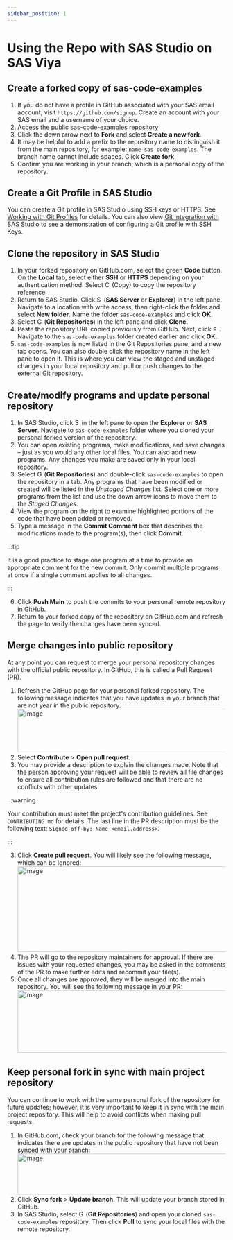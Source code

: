 ```yaml
---
sidebar_position: 1
---
```

# Using the Repo with SAS Studio on SAS Viya
## Create a forked copy of sas-code-examples
1.	If you do not have a profile in GitHub associated with your SAS email account, visit `https://github.com/signup`. Create an account with your SAS email and a username of your choice. 
2.	Access the public [sas-code-examples repository](https://github.com/sassoftware/sas-code-examples)
3.	Click the down arrow next to **Fork** and select **Create a new fork**. 
4.	It may be helpful to add a prefix to the repository name to distinguish it from the main repository, for example: `name-sas-code-examples`. The branch name cannot include spaces. Click **Create fork**.
5.	Confirm you are working in your branch, which is a personal copy of the repository.

## Create a Git Profile in SAS Studio
You can create a Git profile in SAS Studio using SSH keys or HTTPS. See [Working with Git Profiles](https://go.documentation.sas.com/doc/en/webeditorcdc/default/webeditorug/p0urbfmbb9lkpdn15yzavxdk1lgk.htm) for details. You can also view [Git Integration with SAS Studio](https://video.sas.com/detail/videos/sas-viya-quick-start/video/6358959868112/git-integration-with-sas-studio?autoStart=true) to see a demonstration of configuring a Git profile with SSH Keys. 

## Clone the repository in SAS Studio
1.	In your forked repository on GitHub.com, select the green **Code** button. On the **Local** tab, select either **SSH** or **HTTPS** depending on your authentication method. Select <img width="12" height="14" alt="Copy (2)" src="https://github.com/user-attachments/assets/18939792-199e-4bf5-aaa9-7d888cee73fe" />
(Copy) to copy the repository reference.
2.	Return to SAS Studio. Click <img width="12" height="14" alt="Server" src="https://github.com/user-attachments/assets/8b22b5a7-ad8e-458d-81bc-6fc9ac955cab" /> (**SAS Server** or **Explorer**) in the left pane. Navigate to a location with write access, then right-click the folder and select **New folder**. Name the folder `sas-code-examples` and click **OK**.
3.	Select <img width="12" height="14" alt="GitRepository" src="https://github.com/user-attachments/assets/521a9569-1a6f-48fc-b48e-7ac0ce1470d1" /> (**Git Repositories**) in the left pane and click **Clone**.
4.	Paste the repository URL copied previously from GitHub. Next, click <img width="14" height="12" alt="Folder" src="https://github.com/user-attachments/assets/5fc761e6-1ff4-4f82-8dec-210c3e829e7b" />. Navigate to the `sas-code-examples` folder created earlier and click **OK**. 
5.	`sas-code-examples` is now listed in the Git Repositories pane, and a new tab opens. You can also double click the repository name in the left pane to open it. This is where you can view the staged and unstaged changes in your local repository and pull or push changes to the external Git repository.

## Create/modify programs and update personal repository
1.	In SAS Studio, click <img width="12" height="14" alt="Server" src="https://github.com/user-attachments/assets/2372856a-165c-48c6-90d0-b96c069c1c48" /> in the left pane to open the **Explorer** or **SAS Server**. Navigate to `sas-code-examples` folder where you cloned your personal forked version of the repository. 
2.	You can open existing programs, make modifications, and save changes – just as you would any other local files. You can also add new programs. Any changes you make are saved only in your local repository. 
3.	Select <img width="12" height="14" alt="GitRepository" src="https://github.com/user-attachments/assets/0fec2580-827d-475d-87dc-23ec269d124f" /> (**Git Repositories**) and double-click `sas-code-examples` to open the repository in a tab. Any programs that have been modified or created will be listed in the _Unstaged Changes_ list. Select one or more programs from the list and use the down arrow icons to move them to the _Staged Changes_.
4.	View the program on the right to examine highlighted portions of the code that have been added or removed. 
5.	Type a message in the **Commit Comment** box that describes the modifications made to the program(s), then click **Commit**.

:::tip

It is a good practice to stage one program at a time to provide an appropriate comment for the new commit. Only commit multiple programs at once if a single comment applies to all changes.

:::

6.	Click **Push Main** to push the commits to your personal remote repository in GitHub. 
7.	Return to your forked copy of the repository on GitHub.com and refresh the page to verify the changes have been synced. 

## Merge changes into public repository 
At any point you can request to merge your personal repository changes with the official public repository. In GitHub, this is called a Pull Request (PR).
1.	Refresh the GitHub page for your personal forked repository. The following message indicates that you have updates in your branch that are not year in the public repository. <img width="758" height="100" alt="image" src="https://github.com/user-attachments/assets/15299b74-3db3-4283-a4e7-728ca899647f" />
1.	Select **Contribute** > **Open pull request**.
2.	You may provide a description to explain the changes made. Note that the person approving your request will be able to review all file changes to ensure all contribution rules are followed and that there are no conflicts with other updates.

:::warning

Your contribution must meet the project's contribution guidelines. See `CONTRIBUTING.md` for details. The last line in the PR description must be the following text: `Signed-off-by: Name <email.address>`.

:::

3.	Click **Create pull request**. You will likely see the following message, which can be ignored: <img width="509" height="198" alt="image" src="https://github.com/user-attachments/assets/73d765b2-b15d-450f-97ef-d9223a2c97bd" />
4.	The PR will go to the repository maintainers for approval. If there are issues with your requested changes, you may be asked in the comments of the PR to make further edits and recommit your file(s). 
5.	Once all changes are approved, they will be merged into the main repository. You will see the following message in your PR: <img width="561" height="144" alt="image" src="https://github.com/user-attachments/assets/e41b8172-9397-49f4-8acd-7a090e32aefb" />

## Keep personal fork in sync with main project repository
You can continue to work with the same personal fork of the repository for future updates; however, it is very important to keep it in sync with the main project repository. This will help to avoid conflicts when making pull requests. 
1.	In GitHub.com, check your branch for the following message that indicates there are updates in the public repository that have not been synced with your branch: <img width="737" height="94" alt="image" src="https://github.com/user-attachments/assets/6d54920f-8b14-41be-83c9-40ca98ad7925" />
2.	Click **Sync fork** > **Update branch**. This will update your branch stored in GitHub. 
3.	In SAS Studio, select <img width="12" height="14" alt="GitRepository" src="https://github.com/user-attachments/assets/6aad0af8-65ca-452c-b96f-7d8886a030ad" /> (**Git Repositories**) and open your cloned `sas-code-examples` repository. Then click **Pull** to sync your local files with the remote repository. 
